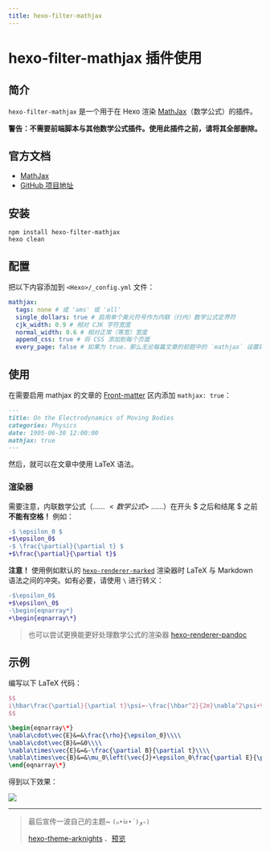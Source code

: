 ```yaml
---
title: hexo-filter-mathjax
---
```

# hexo-filter-mathjax 插件使用 <Badge text="@Yue-plus"/> <Badge text="Writing" type="warn"/> <Badge text="0.5.3"/>

## 简介

`hexo-filter-mathjax` 是一个用于在 Hexo 渲染 [MathJax](https://www.mathjax.org/)（数学公式）的插件。

**警告：不需要前端脚本与其他数学公式插件。使用此插件之前，请将其全部删除。**

## 官方文档

- [MathJax](https://www.mathjax.org/)
- [GitHub 项目地址](https://github.com/next-theme/hexo-filter-mathjax)

## 安装

```shell script
npm install hexo-filter-mathjax
hexo clean
```

## 配置

把以下内容添加到 `<Hexo>/_config.yml` 文件：

```yml
mathjax:
  tags: none # 或 'ams' 或 'all'
  single_dollars: true # 启用单个美元符号作为内联（行内）数学公式定界符
  cjk_width: 0.9 # 相对 CJK 字符宽度
  normal_width: 0.6 # 相对正常（等宽）宽度
  append_css: true # 将 CSS 添加到每个页面
  every_page: false # 如果为 true，那么无论每篇文章的前题中的 `mathjax` 设置如何，每页都将由 mathjax 呈现
```

## 使用

在需要启用 mathjax 的文章的 [Front-matter](https://hexo.io/zh-cn/docs/front-matter) 区内添加 `mathjax: true`：

```markdown
---
title: On the Electrodynamics of Moving Bodies
categories: Physics
date: 1905-06-30 12:00:00
mathjax: true
---
```

然后，就可以在文章中使用 LaTeX 语法。

### 渲染器

需要注意，内联数学公式（…… $<数学公式>$ ……）在开头 $ 之后和结尾 $ 之前 **不能有空格！** 例如：

```diff
-$ \epsilon_0 $
+$\epsilon_0$
-$ \frac{\partial}{\partial t} $
+$\frac{\partial}{\partial t}$
```

**注意！** 使用例如默认的 [`hexo-renderer-marked`](https://github.com/hexojs/hexo-renderer-marked) 渲染器时 LaTeX 与 Markdown 语法之间的冲突。如有必要，请使用 `\` 进行转义：

```diff
-$\epsilon_0$
+$\epsilon\_0$
-\begin{eqnarray*}
+\begin{eqnarray\*}
```

> 也可以尝试更换能更好处理数学公式的渲染器 [hexo-renderer-pandoc](https://github.com/wzpan/hexo-renderer-pandoc)

## 示例

编写以下 LaTeX 代码：

```latex
$$
i\hbar\frac{\partial}{\partial t}\psi=-\frac{\hbar^2}{2m}\nabla^2\psi+V\psi
$$
```
```latex
\begin{eqnarray\*}
\nabla\cdot\vec{E}&=&\frac{\rho}{\epsilon_0}\\\\
\nabla\cdot\vec{B}&=&0\\\\
\nabla\times\vec{E}&=&-\frac{\partial B}{\partial t}\\\\
\nabla\times\vec{B}&=&\mu_0\left(\vec{J}+\epsilon_0\frac{\partial E}{\partial t}\right)\\\\
\end{eqnarray\*}
```

得到以下效果：

![](@img/3/3-7/1.jpg)

--------------------------------------------------

> 最后宣传一波自己的主题~ `(๑•̀ㅂ•́)و✧)`
>
> [hexo-theme-arknights](https://github.com/Yue-plus/hexo-theme-arknights) 、[预览](http://ark.theme.yueplus.ink/)